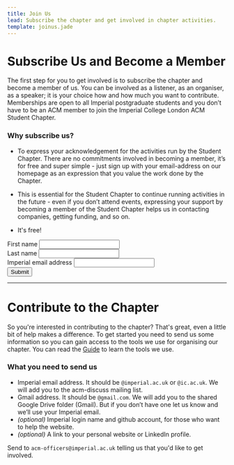 ```yaml
---
title: Join Us
lead: Subscribe the chapter and get involved in chapter activities.
template: joinus.jade
---
```


# Subscribe Us and Become a Member
The first step for you to get involved is to subscribe the chapter and become a member of us.
You can be involved as a listener, as an organiser, as a speaker; it is your choice how and how much you want to contribute.
Memberships are open to all Imperial postgraduate students and you don’t have to be an ACM member to join the Imperial College London ACM Student Chapter.

### Why subscribe us?

* To express your acknowledgement for the activities run by the Student Chapter. 
There are no commitments involved in becoming a member, it’s for free and super simple - just sign up with your email-address on our homepage as an expression that you value the work done by the Chapter.

* This is essential for the Student Chapter to continue running activities in the future - even if you don’t attend events, expressing your support by becoming a member of the Student Chapter helps us in contacting companies, getting funding, and so on.

* It's free!

<div class="row">
  <div class="col-lg-6">
    <form action="/membership-form.php" method="post" name="membership-form" role="form" novalidate="novalidate" class="bv-form"><button type="submit" class="bv-hidden-submit" style="display: none; width: 0px; height: 0px;"></button>
      <div class="row">
        <div class="form-group col-md-6 has-feedback">
          <label for="input-firstname">First name</label>
          <input id="input-firstname" name="firstname" maxlength="100" class="form-control" data-bv-field="firstname" type="text"><i style="display: none;" class="form-control-feedback" data-bv-icon-for="firstname"></i>
        <small style="display: none;" class="help-block" data-bv-validator="notEmpty" data-bv-for="firstname" data-bv-result="NOT_VALIDATED">Your first name is required and cannot be empty</small><small style="display: none;" class="help-block" data-bv-validator="stringLength" data-bv-for="firstname" data-bv-result="NOT_VALIDATED">Please enter a value with valid length</small></div>
        <div class="form-group col-md-6 has-feedback">
          <label for="input-lastname">Last name</label>
          <input id="input-lastname" name="lastname" maxlength="100" class="form-control" data-bv-field="lastname" type="text"><i style="display: none;" class="form-control-feedback" data-bv-icon-for="lastname"></i>
        <small style="display: none;" class="help-block" data-bv-validator="notEmpty" data-bv-for="lastname" data-bv-result="NOT_VALIDATED">Your last name is required and cannot be empty</small><small style="display: none;" class="help-block" data-bv-validator="stringLength" data-bv-for="lastname" data-bv-result="NOT_VALIDATED">Please enter a value with valid length</small></div>
      </div>
      <div class="form-group has-feedback">
        <label for="input-email">Imperial email address</label>
        <input id="input-email" name="email" class="form-control" data-bv-field="email" type="email"><i style="display: none;" class="form-control-feedback" data-bv-icon-for="email"></i>
      <small style="display: none;" class="help-block" data-bv-validator="notEmpty" data-bv-for="email" data-bv-result="NOT_VALIDATED">Your email address is required and cannot be empty</small><small style="display: none;" class="help-block" data-bv-validator="emailAddress" data-bv-for="email" data-bv-result="NOT_VALIDATED">The input is not a valid email address</small><small style="display: none;" class="help-block" data-bv-validator="regexp" data-bv-for="email" data-bv-result="NOT_VALIDATED">The email must be an @imperial.ac.uk or @ic.ac.uk e-mail address</small></div>
      <button type="submit" class="btn btn-default">Submit</button>
    </form>
  </div>
</div>

---


# Contribute to the Chapter

So you're interested in contributing to the chapter? That's great, even a little bit of help makes a difference.
To get started you need to send us some information so you can gain access to the tools we use for organising our chapter.
You can read the [Guide](/officer/) to learn the tools we use.

### What you need to send us

- Imperial email address.
It should be ``@imperial.ac.uk`` or ``@ic.ac.uk``.
We will add you to the acm-discuss mailing list.
- Gmail address.
It should be ``@gmail.com``.
We will add you to the shared Google Drive folder (Gmail).
But if you don’t have one let us know and we’ll use your Imperial email.
- *(optional)* Imperial login name and github account, for those who want to help the website.
- *(optional)* A link to your personal website or LinkedIn profile.

Send to ``acm-officers@imperial.ac.uk`` telling us that you'd like to get involved.

